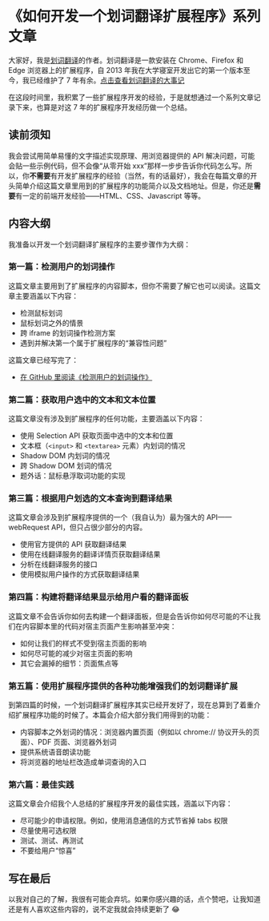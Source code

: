 # 《如何开发一个划词翻译扩展程序》系列文章

大家好，我是[划词翻译](https://hcfy.limingkai.cn/)的作者。划词翻译是一款安装在 Chrome、Firefox 和 Edge 浏览器上的扩展程序，自 2013 年我在大学寝室开发出它的第一个版本至今，我已经维护了 7 年有余。[点击查看划词翻译的大事记](https://hcfy.limingkai.cn/histroy.html)

在这段时间里，我积累了一些扩展程序开发的经验，于是就想通过一个系列文章记录下来，也算是对这 7 年的扩展程序开发经历做一个总结。

## 读前须知

我会尝试用简单易懂的文字描述实现原理、用浏览器提供的 API 解决问题，可能会贴一些示例代码，但不会像“从零开始 xxx”那样一步步告诉你代码怎么写。所以，你**不需要**有开发扩展程序的经验（当然，有的话最好），我会在每篇文章的开头简单介绍这篇文章里用到的扩展程序的功能简介以及文档地址。但是，你还是**需要**有一定的前端开发经验——HTML、CSS、Javascript 等等。

## 内容大纲

我准备以开发一个划词翻译扩展程序的主要步骤作为大纲：

### 第一篇：检测用户的划词操作

这篇文章主要用到了扩展程序的内容脚本，但你不需要了解它也可以阅读。这篇文章主要涵盖以下内容：

- 检测鼠标划词
- 鼠标划词之外的情景
- 跨 iframe 的划词操作检测方案
- 遇到并解决第一个属于扩展程序的“兼容性问题”

这篇文章已经写完了：

- [在 GitHub 里阅读《检测用户的划词操作》](./01/README.md)

### 第二篇：获取用户选中的文本和文本位置

这篇文章没有涉及到扩展程序的任何功能，主要涵盖以下内容：

- 使用 Selection API 获取页面中选中的文本和位置
- 文本框（`<input>` 和 `<textarea>` 元素）内划词的情况
- Shadow DOM 内划词的情况
- 跨 Shadow DOM 划词的情况
- 题外话：鼠标悬浮取词功能的实现

### 第三篇：根据用户划选的文本查询到翻译结果

这篇文章会涉及到扩展程序提供的一个（我自认为）最为强大的 API——webRequest API，但只占很少部分的内容。

- 使用官方提供的 API 获取翻译结果
- 使用在线翻译服务的翻译详情页获取翻译结果
- 分析在线翻译服务的接口
- 使用模拟用户操作的方式获取翻译结果

### 第四篇：构建将翻译结果显示给用户看的翻译面板

这篇文章不会告诉你如何去构建一个翻译面板，但是会告诉你如何尽可能的不让我们在内容脚本里的代码对宿主页面产生影响甚至冲突：

- 如何让我们的样式不受到宿主页面的影响
- 如何尽可能的减少对宿主页面的影响
- 其它会漏掉的细节：页面焦点等

### 第五篇：使用扩展程序提供的各种功能增强我们的划词翻译扩展

到第四篇的时候，一个划词翻译扩展程序其实已经开发好了，现在总算到了着重介绍扩展程序功能的时候了。本篇会介绍大部分我们用得到的功能：

- 内容脚本之外划词的情况：浏览器内置页面（例如以 chrome:// 协议开头的页面）、PDF 页面、浏览器外划词
- 提供系统语音朗读功能
- 将浏览器的地址栏改造成单词查询的入口

### 第六篇：最佳实践

这篇文章会介绍我个人总结的扩展程序开发的最佳实践，涵盖以下内容：

- 尽可能少的申请权限。例如，使用消息通信的方式节省掉 tabs 权限
- 尽量使用可选权限
- 测试、测试、再测试
- 不要给用户“惊喜”

## 写在最后

以我对自己的了解，我很有可能会弃坑。如果你感兴趣的话，点个赞吧，让我知道还是有人喜欢这些内容的，说不定我就会持续更新了 :joy:
